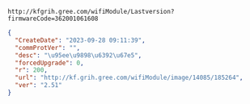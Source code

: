 `http://kfgrih.gree.com/wifiModule/Lastversion?firmwareCode=362001061608`

```json
{
  "CreateDate": "2023-09-28 09:11:39",
  "commProtVer": "",
  "desc": "\u95ee\u9898\u6392\u67e5",
  "forcedUpgrade": 0,
  "r": 200,
  "url": "http://kf.grih.gree.com/wifiModule/image/14085/185264",
  "ver": "2.51"
}
```